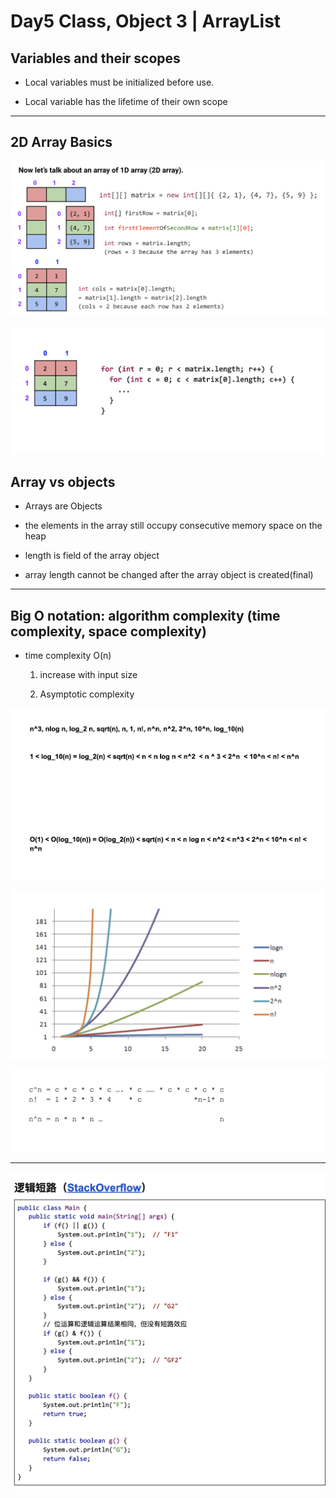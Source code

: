 # Day5 Class, Object 3 | ArrayList

## Variables and their scopes

- Local variables must be initialized before use.

- Local variable has the lifetime of their own scope

---

## 2D Array Basics

![](img/2020-03-30-14-11-51.png)

![](img/2020-03-30-14-13-12.png)





## Array vs objects

- Arrays are Objects

- the elements in the array still occupy consecutive memory space on the heap
  
- length is field of the array object

- array length cannot be changed after the array object is created(final)

---

## Big O notation: algorithm complexity (time complexity, space complexity)

- time complexity O(n)

    1. increase with input size

    2. Asymptotic complexity

![](img/2020-03-28-02-35-07.png)

![](img/2020-03-28-02-35-34.png)

![](img/2020-03-28-02-36-24.png)

---


![](img/2020-03-28-02-37-41.png)

